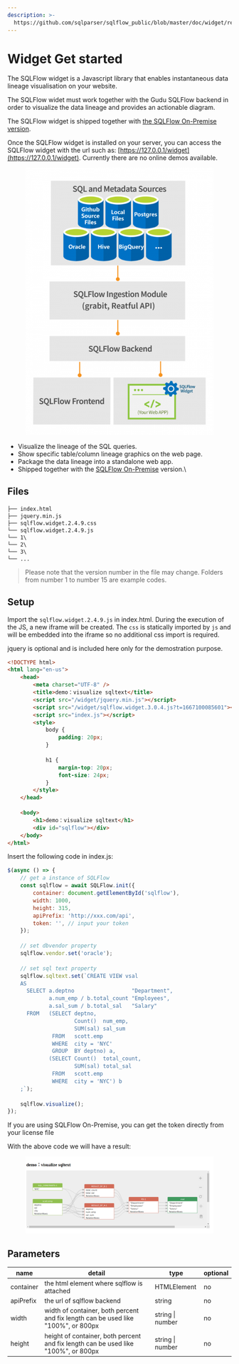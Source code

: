 ```yaml
---
description: >-
  https://github.com/sqlparser/sqlflow_public/blob/master/doc/widget/readme.md#2-get-started
---
```


# Widget Get started

The SQLFlow widget is a Javascript library that enables instantaneous data lineage visualisation on your website.

The SQLFlow widet must work together with the Gudu SQLFlow backend in order to visualize the data lineage and provides an actionable diagram.

The SQLFlow widget is shipped together with [the SQLFlow On-Premise version](https://www.gudusoft.com/sqlflow-on-premise-version/).&#x20;

Once the SQLFlow widget is installed on your server, you can access the SQLFlow widget with the url such as: [https://127.0.0.1/widget](https://127.0.0.1/widget). Currently there are no online demos available.

<figure><img src="../.gitbook/assets/SQL-Metadata-Sources_700_988_white-600x847.png" alt=""><figcaption></figcaption></figure>

* Visualize the lineage of the SQL queries.
* Show specific table/column lineage graphics on the web page.
* Package the data lineage into a standalone web app.
* Shipped together with the [SQLFlow On-Premise](https://www.gudusoft.com/sqlflow-on-premise-version/) version.\


## **Files**

```
├── index.html
├── jquery.min.js
├── sqlflow.widget.2.4.9.css
└── sqlflow.widget.2.4.9.js
└── 1\
└── 2\
└── 3\
└── ...
```

> Please note that the version number in the file may change. Folders from number 1 to number 15 are example codes.

## Setup

Import the `sqlflow.widget.2.4.9.js` in index.html. During the execution of the JS, a new iframe will be created. The `css` is statically imported by `js` and will be embedded into the iframe so no additional css import is required.

jquery is optional and is included here only for the demostration purpose.

```html
<!DOCTYPE html>
<html lang="en-us">
    <head>
        <meta charset="UTF-8" />
        <title>demo：visualize sqltext</title>
        <script src="/widget/jquery.min.js"></script>
        <script src="/widget/sqlflow.widget.3.0.4.js?t=1667100085601"></script>
        <script src="index.js"></script>
        <style>
            body {
                padding: 20px;
            }

            h1 {
                margin-top: 20px;
                font-size: 24px;
            }
        </style>
    </head>

    <body>
        <h1>demo：visualize sqltext</h1>
        <div id="sqlflow"></div>
    </body>
</html>

```

Insert the following code in index.js:

```js
$(async () => {
    // get a instance of SQLFlow
    const sqlflow = await SQLFlow.init({
        container: document.getElementById('sqlflow'),
        width: 1000,
        height: 315,
        apiPrefix: 'http://xxx.com/api',
        token: '', // input your token
    });

    // set dbvendor property
    sqlflow.vendor.set('oracle');

    // set sql text property
    sqlflow.sqltext.set(`CREATE VIEW vsal 
    AS 
      SELECT a.deptno                  "Department", 
             a.num_emp / b.total_count "Employees", 
             a.sal_sum / b.total_sal   "Salary" 
      FROM   (SELECT deptno, 
                     Count()  num_emp, 
                     SUM(sal) sal_sum 
              FROM   scott.emp 
              WHERE  city = 'NYC' 
              GROUP  BY deptno) a, 
             (SELECT Count()  total_count, 
                     SUM(sal) total_sal 
              FROM   scott.emp 
              WHERE  city = 'NYC') b 
    ;`);

    sqlflow.visualize();
});

```

If you are using SQLFlow On-Premise, you can get the token directly from your license file



With the above code we will have a result:

<figure><img src="../.gitbook/assets/Screenshot from 2022-10-31 18-50-46.png" alt=""><figcaption></figcaption></figure>

## Parameters

| name      | detail                                                                             | type             | optional |
| --------- | ---------------------------------------------------------------------------------- | ---------------- | -------- |
| container | the html element where sqlflow is attached                                         | HTMLElement      | no       |
| apiPrefix | the url of sqlflow backend                                                         | string           | no       |
| width     | width of container, both percent and fix length can be used like "100%", or 800px  | string \| number | no       |
| height    | height of container, both percent and fix length can be used like "100%", or 800px | string \| number | no       |
